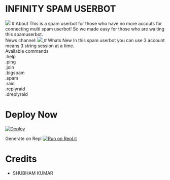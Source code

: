 # INFINITY SPAM USERBOT
<img src="https://telegra.ph/file/950218d76ad7a3865a915.jpg">
# About 
This is a spam userbot for those who have no more accouts for connecting multi spam userbot!
So we made easy for those who are waiting this spamuserbot.<br>
News channel: <a  href="https://t.me/Philips_bots" alt="Philips Bot"> <img  src="https://img.shields.io/badge/%F0%9F%92%A1-Philips%20Updates-9cf" /> </a>
# Whats New 
In this spam userbot you can use 3 account means 3 string session at a time.
<br> Available commands <br>
.help <br>
.ping <br>
.join <br>
.bigspam <br>
.spam <br>
.raid <br>
.replyraid <br>
.dreplyraid <br>

# Deploy Now 

[![Deploy](https://www.herokucdn.com/deploy/button.svg)](https://heroku.com/deploy?template=https://github.com/shubham-king/Infinity_spambot)

Generate on Repl [![Run on Repl.it](https://repl.it/badge/github/YukkiBot/YukkiSpamBot)](https://replit.com/@shubham-king/Infinity-Spam-bot)

# Credits
- SHUBHAM KUMAR

   




